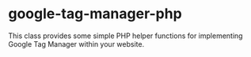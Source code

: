 # google-tag-manager-php
This class provides some simple PHP helper functions for implementing Google Tag Manager within your website.
